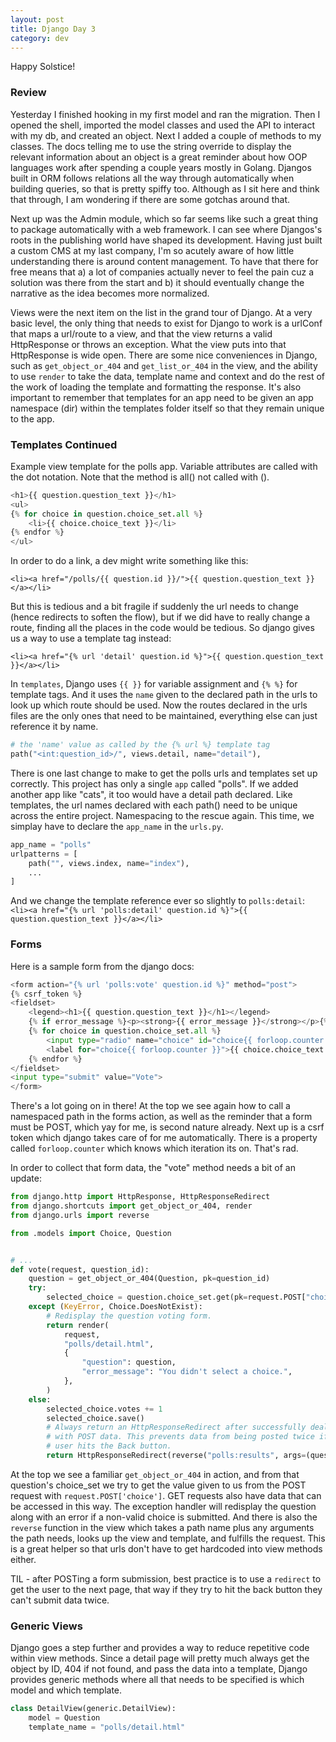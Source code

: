 ```yaml
---
layout: post
title: Django Day 3
category: dev
---
```


Happy Solstice! 

### Review
Yesterday I finished hooking in my first model and ran the migration. Then I opened the shell, imported the model classes and used the API to interact with my db, and created an object. Next I added a couple of methods to my classes. The docs telling me to use the string override to display the relevant information about an object is a great reminder about how OOP languages work after spending a couple years mostly in Golang. Djangos built in ORM follows relations all the way through automatically when building queries, so that is pretty spiffy too. Although as I sit here and think that through, I am wondering if there are some gotchas around that.

Next up was the Admin module, which so far seems like such a great thing to package automatically with a web framework. I can see where Djangos's roots in the publishing world have shaped its development. Having just built a custom CMS at my last company, I'm so acutely aware of how little understanding there is around content management. To have that there for free means that a) a lot of companies actually never to feel the pain cuz a solution was there from the start and b) it should eventually change the narrative as the idea becomes more normalized.

Views were the next item on the list in the grand tour of Django. At a very basic level, the only thing that needs to exist for Django to work is a urlConf that maps a url/route to a view, and that the view returns a valid HttpResponse or throws an exception. What the view puts into that HttpResponse is wide open. There are some nice conveniences in Django, such as `get_object_or_404` and `get_list_or_404` in the view, and the ability to use `render` to take the data, template name and context and do the rest of the work of loading the template and formatting the response. It's also important to remember that templates for an app need to be given an app namespace (dir) within the templates folder itself so that they remain unique to the app.

### Templates Continued

Example view template for the polls app. Variable attributes are called with the dot notation. Note that the method is all() not called with ().
```py
<h1>{{ question.question_text }}</h1>
<ul>
{% for choice in question.choice_set.all %}
    <li>{{ choice.choice_text }}</li>
{% endfor %}
</ul>
```

In order to do a link, a dev might write something like this:  

`<li><a href="/polls/{{ question.id }}/">{{ question.question_text }}</a></li>`

But this is tedious and a bit fragile if suddenly the url needs to change (hence redirects to soften the flow), but if we did have to really change a route, finding all the places in the code would be tedious. So django gives us a way to use a template tag instead:

`<li><a href="{% url 'detail' question.id %}">{{ question.question_text }}</a></li>`

In `templates`, Django uses `{{ }}` for variable assignment and `{% %}` for template tags. And it uses the `name` given to the declared path in the urls to look up which route should be used. Now the routes declared in the urls files are the only ones that need to be maintained, everything else can just reference it by name.

```py
# the 'name' value as called by the {% url %} template tag
path("<int:question_id>/", views.detail, name="detail"),
```

There is one last change to make to get the polls urls and templates set up correctly. This project has only a single `app` called "polls". If we added another app like "cats", it too would have a detail path declared. Like templates, the url names declared with each path() need to be unique across the entire project. Namespacing to the rescue again. This time, we simplay have to declare the `app_name` in the `urls.py`.

```py
app_name = "polls"
urlpatterns = [
    path("", views.index, name="index"),
    ...
]
```
And we change the template reference ever so slightly to `polls:detail`:  
`<li><a href="{% url 'polls:detail' question.id %}">{{ question.question_text }}</a></li>`

### Forms
Here is a sample form from the django docs:
```py
<form action="{% url 'polls:vote' question.id %}" method="post">
{% csrf_token %}
<fieldset>
    <legend><h1>{{ question.question_text }}</h1></legend>
    {% if error_message %}<p><strong>{{ error_message }}</strong></p>{% endif %}
    {% for choice in question.choice_set.all %}
        <input type="radio" name="choice" id="choice{{ forloop.counter }}" value="{{ choice.id }}">
        <label for="choice{{ forloop.counter }}">{{ choice.choice_text }}</label><br>
    {% endfor %}
</fieldset>
<input type="submit" value="Vote">
</form>
```
There's a lot going on in there! At the top we see again how to call a namespaced path in the forms action, as well as the reminder that a form must be POST, which yay for me, is second nature already. Next up is a csrf token which django takes care of for me automatically. There is a property called `forloop.counter` which knows which iteration its on. That's rad.

In order to collect that form data, the "vote" method needs a bit of an update:
```py
from django.http import HttpResponse, HttpResponseRedirect
from django.shortcuts import get_object_or_404, render
from django.urls import reverse

from .models import Choice, Question


# ...
def vote(request, question_id):
    question = get_object_or_404(Question, pk=question_id)
    try:
        selected_choice = question.choice_set.get(pk=request.POST["choice"])
    except (KeyError, Choice.DoesNotExist):
        # Redisplay the question voting form.
        return render(
            request,
            "polls/detail.html",
            {
                "question": question,
                "error_message": "You didn't select a choice.",
            },
        )
    else:
        selected_choice.votes += 1
        selected_choice.save()
        # Always return an HttpResponseRedirect after successfully dealing
        # with POST data. This prevents data from being posted twice if a
        # user hits the Back button.
        return HttpResponseRedirect(reverse("polls:results", args=(question.id,)))
```

At the top we see a familiar `get_object_or_404` in action, and from that question's choice_set we try to get the value given to us from the POST request with `request.POST['choice']`. GET requests also have data that can be accessed in this way. The exception handler will redisplay the question along with an error if a non-valid choice is submitted. And there is also the `reverse` function in the view which takes a path name plus any arguments the path needs, looks up the view and template, and fulfills the request. This is a great helper so that urls don't have to get hardcoded into view methods either. 

TIL - after POSTing a form submission, best practice is to use a `redirect` to get the user to the next page, that way if they try to hit the back button they can't submit data twice.

### Generic Views
Django goes a step further and provides a way to reduce repetitive code within view methods. Since a detail page will pretty much always get the object by ID, 404 if not found, and pass the data into a template, Django provides generic methods where all that needs to be specified is which model and which template. 

```py
class DetailView(generic.DetailView):
    model = Question
    template_name = "polls/detail.html"
```